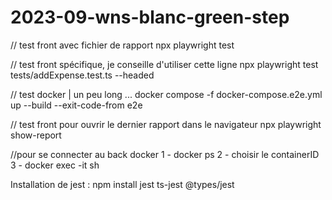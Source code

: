 # 2023-09-wns-blanc-green-step


// test front avec fichier de rapport 
 npx playwright test

// test front spécifique, je conseille d'utiliser cette ligne 
npx playwright test tests/addExpense.test.ts --headed

// test docker | un peu long ...
docker compose -f docker-compose.e2e.yml up --build --exit-code-from e2e

// test front pour ouvrir le dernier rapport dans le navigateur
npx playwright show-report

//pour se connecter au back docker
1 - docker ps
2 - choisir le containerID
3 - docker exec -it <containerID> sh

Installation de jest : npm install jest ts-jest @types/jest

